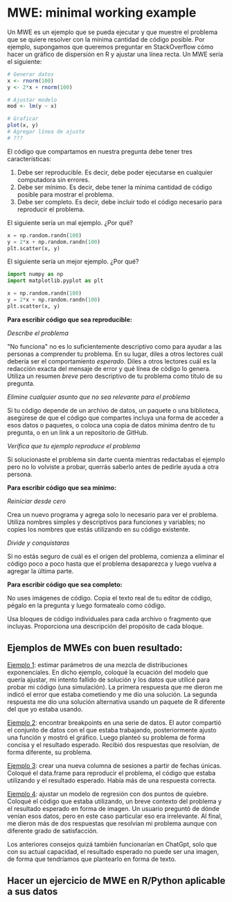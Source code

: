 # MWE: minimal working example

Un MWE es un ejemplo que se pueda ejecutar y que muestre el problema que se quiere resolver con la mínima cantidad de código posible. Por ejemplo, supongamos que queremos preguntar en StackOverflow cómo hacer un gráfico de dispersión en R y ajustar una línea recta. Un MWE sería el siguiente:

```r
# Generar datos
x <- rnorm(100)
y <- 2*x + rnorm(100)

# Ajustar modelo
mod <- lm(y ~ x)

# Graficar
plot(x, y)
# Agregar línea de ajuste
# ???
```

El código que compartamos en nuestra pregunta debe tener tres características:

1. Debe ser reproducible. Es decir, debe poder ejecutarse en cualquier computadora sin errores.
2. Debe ser mínimo. Es decir, debe tener la mínima cantidad de código posible para mostrar el problema.
3. Debe ser completo. Es decir, debe incluir todo el código necesario para reproducir el problema.

El siguiente sería un mal ejemplo. ¿Por qué?

```python
x = np.random.randn(100)
y = 2*x + np.random.randn(100)
plt.scatter(x, y)
```

El siguiente sería un mejor ejemplo. ¿Por qué?

```python
import numpy as np
import matplotlib.pyplot as plt

x = np.random.randn(100)
y = 2*x + np.random.randn(100)
plt.scatter(x, y)
```

**Para escribir código que sea reproducible:**

*Describe el problema* 

"No funciona" no es lo suficientemente descriptivo como para ayudar a las personas a comprender tu problema. En su lugar, diles a otros lectores cuál debería ser el comportamiento *esperado*. Diles a otros lectores cuál es la redacción exacta del mensaje de error y qué línea de código lo genera. Utiliza un resumen *breve* pero descriptivo de tu problema como título de su pregunta.

*Elimine cualquier asunto que no sea relevante para el problema*

Si tu código depende de un archivo de datos, un paquete o una biblioteca, asegúrese de que el código que compartes incluya una forma de acceder a esos datos o paquetes, o coloca una copia de datos mínima dentro de tu pregunta, o en un link a un repositorio de GitHub.

*Verifica que tu ejemplo reproduce el problema* 

Si solucionaste el problema sin darte cuenta mientras redactabas el ejemplo pero no lo volviste a probar, querrás saberlo antes de pedirle ayuda a otra persona.

**Para escribir código que sea mínimo:**

*Reiniciar desde cero*

Crea un nuevo programa y agrega solo lo necesario para ver el problema. Utiliza nombres simples y descriptivos para funciones y variables; no copies los nombres que estás utilizando en su código existente.

*Divide y conquistaras*

Si no estás seguro de cuál es el origen del problema, comienza a eliminar el código poco a poco hasta que el problema desaparezca y luego vuelva a agregar la última parte.

**Para escribir código que sea completo:**


No uses imágenes de código. Copia el texto real de tu editor de código, pégalo en la pregunta y luego formatealo como código.

Usa bloques de código individuales para cada archivo o fragmento que incluyas. Proporciona una descripción del propósito de cada bloque.

## Ejemplos de MWEs con buen resultado:

[Ejemplo 1](https://stackoverflow.com/questions/63352807/r-maximum-likelihood-estimation-of-a-exponential-mixture-using-optim): estimar parámetros de una mezcla de distribuciones exponenciales. En dicho ejemplo, coloqué la ecuación del modelo que quería ajustar, mi intento fallido de solución y los datos que utilicé para probar mi código (una simulación). La primera respuesta que me dieron me indicó el error que estaba cometiendo y me dio una solución. La segunda respuesta me dio una solución alternativa usando un paquete de R diferente del que yo estaba usando.

[Ejemplo 2](https://stackoverflow.com/questions/73479169/find-the-break-point-and-compare-slopes?rq=3): encontrar breakpoints en una serie de datos. El autor compartió el conjunto de datos con el que estaba trabajando, posteriormente ajusto una función y mostró el gráfico. Luego planteó su problema de forma concisa y el resultado esperado. Recibió dos respuestas que resolvían, de forma diferente, su problema.

[Ejemplo 3](https://stackoverflow.com/questions/47880875/column-of-sequence-with-repeated-elements-based-on-column-with-dates): crear una nueva columna de sesiones a partir de fechas únicas. Coloqué el data.frame para reproducir el problema, el código que estaba utilizando y el resultado esperado. Había más de una respuesta correcta.

[Ejemplo 4](https://stackoverflow.com/questions/52480904/broken-stick-or-piecewise-regression-with-2-breakpoints): ajustar un modelo de regresión con dos puntos de quiebre. Coloqué el código que estaba utilizando, un breve contexto del problema y el resultado esperado en forma de imagen. Un usuario preguntó de dónde venían esos datos, pero en este caso particular eso era irrelevante. Al final, me dieron más de dos respuestas que resolvían mi problema aunque con diferente grado de satisfacción.

Los anteriores consejos quizá también funcionarían en ChatGpt, solo que con su actual capacidad, el resultado esperado no puede ser una imagen, de forma que tendríamos que plantearlo en forma de texto.

## Hacer un ejercicio de MWE en R/Python aplicable a sus datos